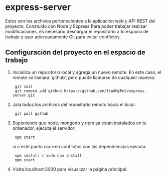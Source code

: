 express-server
==============

Estos son los archivos pertenecientes a la aplicación web y API REST del proyecto. Constuído con Node y Express.Para poder trabajar realizar modificaciones, es necesario descargar el repositorio a tu espacio de trabajo y usar adecuadamente Git para evitar conflictos.

## Configuración del proyecto en el espacio de trabajo
1. Inicializa un repositorio local y agrega un nuevo remote. En este caso, el remote se llamará 'github', pero puede llamarse de cualquier manera:

        git init
        git remote add github https://github.com/findMyPet/express-server.git

2. Jala todos los archivos del repositorio remoto hacia el local:

        git pull github

3. Suponiendo que node, mongodb y npm ya están instalados en tu ordenador, ejecuta el servidor:

        npm start

    si a este punto ocurren conflictos con las dependiencias ejecuta:

        npm install / sudo npm install
        npm start

4. Visita localhost:3000 para visualizar la página principal.
